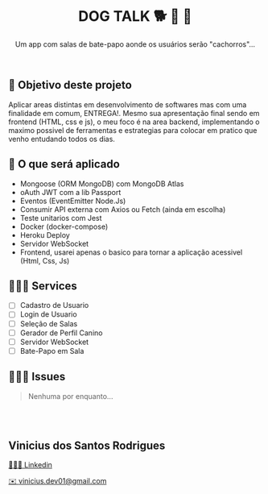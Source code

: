 <h1 align="center">DOG TALK 🐕 💬 🦮</h1>
<p align="center">Um app com salas de bate-papo aonde os usuários serão "cachorros"...</p>

<br>

## 🎯 Objetivo deste projeto
Aplicar areas distintas em desenvolvimento de softwares mas com uma finalidade em comum, ENTREGA!. Mesmo sua apresentação final sendo em frontend (HTML, css e js), o meu foco é na area backend, implementando o maximo possivel de ferramentas e estrategias para colocar em pratico que venho entudando todos os dias. 

## 📑 O que será aplicado
- Mongoose (ORM MongoDB) com MongoDB Atlas
- oAuth JWT com a lib Passport
- Eventos (EventEmitter Node.Js)
- Consumir API externa com Axios ou Fetch (ainda em escolha)
- Teste unitarios com Jest
- Docker (docker-compose)
- Heroku Deploy
- Servidor WebSocket
- Frontend, usarei apenas o basico para tornar a aplicação acessivel (Html, Css, Js)

## 👮🏾‍♂️ Services
- [ ] Cadastro de Usuario
- [ ] Login de Usuario
- [ ] Seleção de Salas
- [ ] Gerador de Perfil Canino
- [ ] Servidor WebSocket
- [ ] Bate-Papo em Sala

## 🕵🏾‍♂️ Issues
> Nenhuma por enquanto...

<br>
<br>

## Vinicius dos Santos Rodrigues

[👨🏾‍💻 Linkedin](https://www.linkedin.com/in/vinicius-rodrigues-3b94161a9/)

[✉️ vinicius.dev01@gmail.com](vinicius.dev01@gmail.com)
